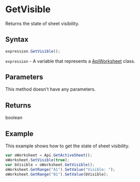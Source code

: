 # GetVisible

Returns the state of sheet visibility.

## Syntax

```javascript
expression.GetVisible();
```

`expression` - A variable that represents a [ApiWorksheet](../ApiWorksheet.md) class.

## Parameters

This method doesn't have any parameters.

## Returns

boolean

## Example

This example shows how to get the state of sheet visibility.

```javascript editor-xlsx
var oWorksheet = Api.GetActiveSheet();
oWorksheet.SetVisible(true);
var bVisible = oWorksheet.GetVisible();
oWorksheet.GetRange("A1").SetValue("Visible: ");
oWorksheet.GetRange("B1").SetValue(bVisible);
```
